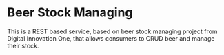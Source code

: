 # Beer Stock Managing

This is a REST based service, based on beer stock managing project from Digital Innovation One, that allows consumers to CRUD beer and manage their stock.
